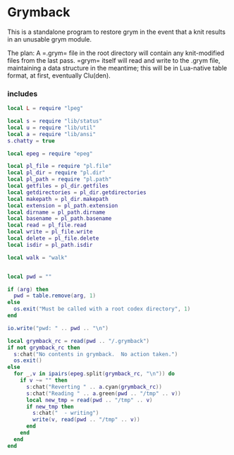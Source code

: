 # Grymback


  This is a standalone program to restore grym in the event that a knit
results in an unusable grym module.


The plan: A =.grym= file in the root directory will contain any
knit-modified files from the last pass.  =grym= itself will read and write
to the .grym file, maintaining a data structure in the meantime; this will
be in Lua-native table format, at first, eventually Clu(den).

### includes

```lua
local L = require "lpeg"

local s = require "lib/status"
local u = require "lib/util"
local a = require "lib/ansi"
s.chatty = true

local epeg = require "epeg"

local pl_file = require "pl.file"
local pl_dir = require "pl.dir"
local pl_path = require "pl.path"
local getfiles = pl_dir.getfiles
local getdirectories = pl_dir.getdirectories
local makepath = pl_dir.makepath
local extension = pl_path.extension
local dirname = pl_path.dirname
local basename = pl_path.basename
local read = pl_file.read
local write = pl_file.write
local delete = pl_file.delete
local isdir = pl_path.isdir

local walk = "walk"
```
```lua

local pwd = ""

if (arg) then
  pwd = table.remove(arg, 1)
else
  os.exit("Must be called with a root codex directory", 1)
end

io.write("pwd: " .. pwd .. "\n")

local grymback_rc = read(pwd .. "/.grymback")
if not grymback_rc then
  s:chat("No contents in grymback.  No action taken.")
  os.exit()
else
  for _,v in ipairs(epeg.split(grymback_rc, "\n")) do
    if v ~= "" then
      s:chat("Reverting " .. a.cyan(grymback_rc))
      s:chat("Reading " .. a.green(pwd .. "/tmp" .. v))
      local new_tmp = read(pwd .. "/tmp" .. v)
      if new_tmp then
        s:chat("  - writing")
        write(v, read(pwd .. "/tmp" .. v))
      end
    end
  end
end
```
